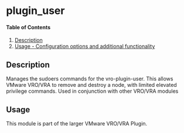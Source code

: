 # plugin_user

#### Table of Contents

1. [Description](#description)
2. [Usage - Configuration options and additional functionality](#usage)


## Description

Manages the sudoers commands for the vro-plugin-user.  This allows VMware VRO/VRA to remove and destroy a node, with limited elevated privilege commands. Used in conjunction with other VRO/VRA modules

## Usage
This module is part of the larger VMware VRO/VRA Plugin.
